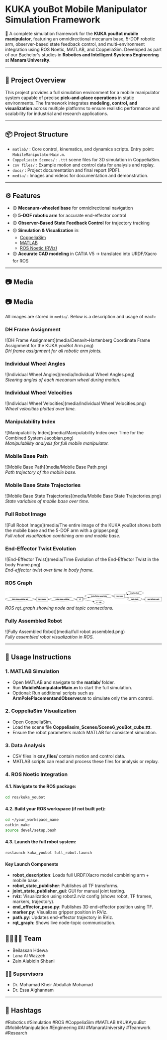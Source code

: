 # KUKA youBot Mobile Manipulator Simulation Framework

🚀 A complete simulation framework for the **KUKA youBot mobile manipulator**, featuring an omnidirectional mecanum base, 5-DOF robotic arm, observer-based state feedback control, and multi-environment integration using ROS Noetic, MATLAB, and CoppeliaSim. Developed as part of our Bachelor's studies in **Robotics and Intelligent Systems Engineering** at **Manara University**.

---

## 📌 Project Overview

This project provides a full simulation environment for a mobile manipulator system capable of precise **pick-and-place operations** in static environments. The framework integrates **modeling, control, and visualization** across multiple platforms to ensure realistic performance and scalability for industrial and research applications.

---

## 📦 Project Structure

- `matlab/` : Core control, kinematics, and dynamics scripts. Entry point: `MobileManipulatorMain.m`.
- `Coppeliasim Scenes/` : `.ttt` scene files for 3D simulation in CoppeliaSim.
- `csv files/` : Example motion and control data for analysis and replay.
- `docs/` : Project documentation and final report (PDF).
- `media/` : Images and videos for documentation and demonstration.
<!-- - `ros/` : ROS Noetic robot description and integration files (URDF/Xacro, launch, nodes). -->

---

## ⚙️ Features

- 🟡 **Mecanum-wheeled base** for omnidirectional navigation
- 🟡 **5-DOF robotic arm** for accurate end-effector control
- 🟡 **Observer-Based State Feedback Control** for trajectory tracking
- 🟡 **Simulation & Visualization** in:
  - [CoppeliaSim](https://www.coppeliarobotics.com/)
  - [MATLAB](https://www.mathworks.com/products/matlab.html)
  - [ROS Noetic (RViz)](http://wiki.ros.org/noetic)
- 🟡 **Accurate CAD modeling** in CATIA V5 → translated into URDF/Xacro for ROS

---

## 📷 Media

## 📷 Media

All images are stored in `media/`. Below is a description and usage of each:

### DH Frame Assignment

![DH Frame Assignment](media/Denavit–Hartenberg Coordinate Frame Assignment for the KUKA youBot Arm.png)  
_DH frame assignment for all robotic arm joints._

### Individual Wheel Angles

![Individual Wheel Angles](media/Individual Wheel Angles.png)  
_Steering angles of each mecanum wheel during motion._

### Individual Wheel Velocities

![Individual Wheel Velocities](media/Individual Wheel Velocities.png)  
_Wheel velocities plotted over time._

### Manipulability Index

![Manipulability Index](media/Manipulability Index over Time for the Combined System Jacobian.png)  
_Manipulability analysis for full mobile manipulator._

### Mobile Base Path

![Mobile Base Path](media/Mobile Base Path.png)  
_Path trajectory of the mobile base._

### Mobile Base State Trajectories

![Mobile Base State Trajectories](media/Mobile Base State Trajectories.png)  
_State variables of mobile base over time._

### Full Robot Image

![Full Robot Image](media/The entire image of the KUKA youBot shows both the mobile base and the 5-DOF arm with a gripper.png)  
_Full robot visualization combining arm and mobile base._

### End-Effector Twist Evolution

![End-Effector Twist](media/Time Evolution of the End-Effector Twist in the body Frame.png)  
_End-effector twist over time in body frame._

### ROS Graph

![ROS Graph](media/rosgraph.png)  
_ROS rqt_graph showing node and topic connections._

### Fully Assembled Robot

![Fully Assembled Robot](media/full robot assembled.png)  
_Fully assembled robot visualization in ROS._

---

## 🚦 Usage Instructions

### 1. MATLAB Simulation

- Open MATLAB and navigate to the **matlab/** folder.
- Run **MobileManipulatorMain.m** to start the full simulation.
- Optional: Run additional scripts such as **ArmPolePlacementandObserver.m** to simulate only the arm control.

### 2. CoppeliaSim Visualization

- Open CoppeliaSim.
- Load the scene file **Coppeliasim_Scenes/Scene6_youBot_cube.ttt**.
- Ensure the robot parameters match MATLAB for consistent simulation.

### 3. Data Analysis

- CSV files in **csv_files/** contain motion and control data.
- MATLAB scripts can read and process these files for analysis or replay.

### 4. ROS Noetic Integration

#### 4.1. Navigate to the ROS package:

```bash
cd ros/kuka_youbot
```

#### 4.2. Build your ROS workspace (if not built yet):

```bash
cd ~/your_workspace_name
catkin_make
source devel/setup.bash
```

#### 4.3. Launch the full robot system:

```bash
roslaunch kuka_youbot full_robot.launch
```

#### Key Launch Components

- **robot_description**: Loads full URDF/Xacro model combining arm + mobile base.
- **robot_state_publisher**: Publishes all TF transforms.
- **joint_state_publisher_gui**: GUI for manual joint testing.
- **rviz**: Visualization using robot2.rviz config (shows robot, TF frames, markers, trajectory).
- **end_effector_pose.py**: Publishes 3D end-effector position using TF.
- **marker.py**: Visualizes gripper position in RViz.
- **path.py**: Updates end-effector trajectory in RViz.
- **rqt_graph**: Shows live node-topic communication.

## 👨‍👩‍👧‍👦 Team

- Beilassan Hdewa
- Lana Al Wazzeh
- Zain Alabidin Shbani

### 🧑‍🏫 Supervisors

- Dr. Mohamad Kheir Abdullah Mohamad
- Dr. Essa Alghannam

---

## 🔗 Hashtags

#Robotics #Simulation #ROS #CoppeliaSim #MATLAB #KUKAyouBot #MobileManipulation #Engineering #AI #ManaraUniversity #Teamwork #Research
